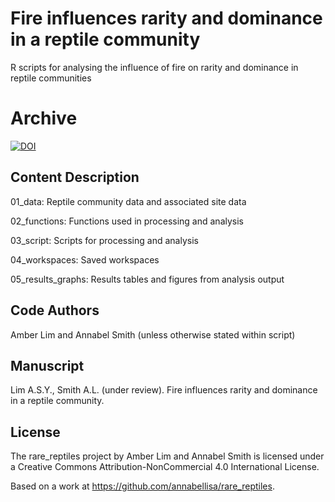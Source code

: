 # Fire influences rarity and dominance in a reptile community

R scripts for analysing the influence of fire on rarity and dominance in reptile communities

# Archive
[![DOI](https://zenodo.org/badge/604401015.svg)](https://zenodo.org/doi/10.5281/zenodo.10202343)

## Content Description

01_data: Reptile community data and associated site data

02_functions: Functions used in processing and analysis

03_script: Scripts for processing and analysis

04_workspaces: Saved workspaces

05_results_graphs: Results tables and figures from analysis output

## Code Authors

Amber Lim and Annabel Smith (unless otherwise stated within script)

## Manuscript

Lim A.S.Y., Smith A.L. (under review). Fire influences rarity and dominance in a reptile community.

## License

The rare_reptiles project by Amber Lim and Annabel Smith is licensed under a Creative Commons Attribution-NonCommercial 4.0 International License.

Based on a work at https://github.com/annabellisa/rare_reptiles.